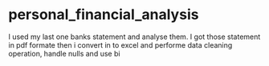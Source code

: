 # personal_financial_analysis
I used my last one banks statement and analyse them. I got those statement in pdf formate then i convert in to excel and performe data cleaning operation, handle nulls and use bi 
